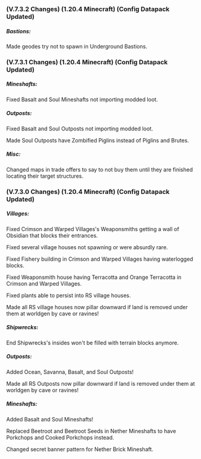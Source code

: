 ### **(V.7.3.2 Changes) (1.20.4 Minecraft) (Config Datapack Updated)**

##### Bastions:
Made geodes try not to spawn in Underground Bastions.


### **(V.7.3.1 Changes) (1.20.4 Minecraft) (Config Datapack Updated)**

##### Mineshafts:

Fixed Basalt and Soul Mineshafts not importing modded loot.

##### Outposts:

Fixed Basalt and Soul Outposts not importing modded loot.

Made Soul Outposts have Zombified Piglins instead of Piglins and Brutes.

##### Misc:
Changed maps in trade offers to say to not buy them until they are finished locating their target structures.


### **(V.7.3.0 Changes) (1.20.4 Minecraft) (Config Datapack Updated)**

##### Villages:
Fixed Crimson and Warped Villages's Weaponsmiths getting a wall of Obsidian that blocks their entrances.

Fixed several village houses not spawning or were absurdly rare.

Fixed Fishery building in Crimson and Warped Villages having waterlogged blocks.

Fixed Weaponsmith house having Terracotta and Orange Terracotta in Crimson and Warped Villages.

Fixed plants able to persist into RS village houses.

Made all RS village houses now pillar downward if land is removed under them at worldgen by cave or ravines!

##### Shipwrecks:

End Shipwrecks's insides won't be filled with terrain blocks anymore.

##### Outposts:

Added Ocean, Savanna, Basalt, and Soul Outposts!

Made all RS Outposts now pillar downward if land is removed under them at worldgen by cave or ravines!

##### Mineshafts:

Added Basalt and Soul Mineshafts!

Replaced Beetroot and Beetroot Seeds in Nether Mineshafts to have Porkchops and Cooked Porkchops instead.

Changed secret banner pattern for Nether Brick Mineshaft.